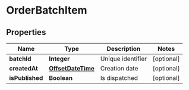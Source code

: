 
# OrderBatchItem

## Properties
Name | Type | Description | Notes
------------ | ------------- | ------------- | -------------
**batchId** | **Integer** | Unique identifier |  [optional]
**createdAt** | [**OffsetDateTime**](OffsetDateTime.md) | Creation date |  [optional]
**isPublished** | **Boolean** | Is dispatched |  [optional]




